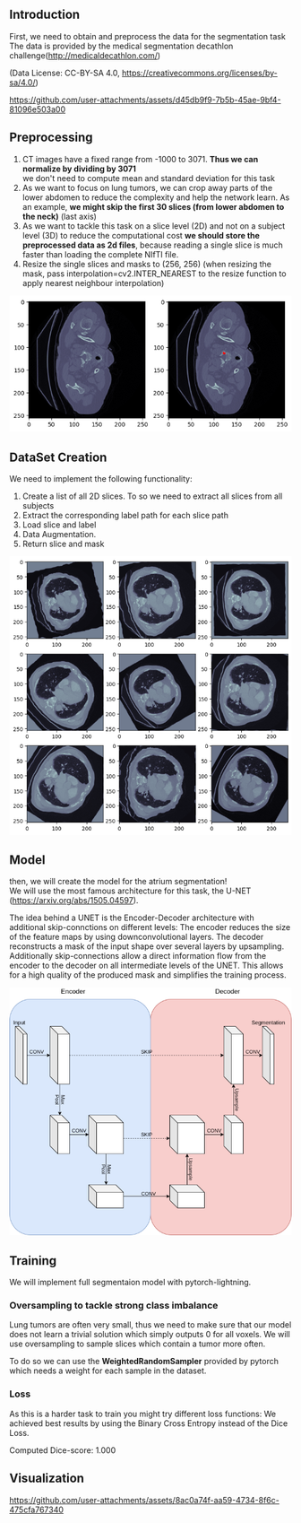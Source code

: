 ## Introduction

First, we need to obtain and preprocess the data for the segmentation task
The data is provided by the medical segmentation decathlon challenge(http://medicaldecathlon.com/) <br />

(Data License: CC-BY-SA 4.0, https://creativecommons.org/licenses/by-sa/4.0/) <br/>

https://github.com/user-attachments/assets/d45db9f9-7b5b-45ae-9bf4-81096e503a00

## Preprocessing

1. CT images have a fixed range from -1000 to 3071. **Thus we can normalize by dividing by 3071** <br /> we don't need to compute mean and standard deviation for this task
2. As we want to focus on lung tumors, we can crop away parts of the lower abdomen to reduce the complexity and help the network learn. As an example, **we might skip the first 30 slices (from lower abdomen to the neck)** (last axis)
3. As we want to tackle this task on a slice level (2D) and not on a subject level (3D) to reduce the computational cost **we should store the preprocessed data as 2d files**, because reading a single slice is much faster than loading the complete NIfTI file.
4. Resize the single slices and masks to (256, 256) (when resizing the mask, pass interpolation=cv2.INTER_NEAREST to the resize function to apply nearest neighbour interpolation)

![output-1](https://github.com/Gacha76/Lung-Tumor-Segmentation/blob/main/images/output-1.png?raw=true)

## DataSet Creation
We need to implement the following functionality:
1. Create a list of all 2D slices. To so we need to extract all slices from all subjects
2. Extract the corresponding label path for each slice path
3. Load slice and label
4. Data Augmentation.
5. Return slice and mask <br/>

![alt text](https://github.com/Gacha76/Lung-Tumor-Segmentation/blob/main/images/output-2.png?raw=true)

## Model
then, we will create the model for the atrium segmentation! <br />
We will use the most famous architecture for this task, the U-NET (https://arxiv.org/abs/1505.04597). <br/>

The idea behind a UNET is the Encoder-Decoder architecture with additional skip-connctions on different levels:
The encoder reduces the size of the feature maps by using downconvolutional layers.
The decoder reconstructs a mask of the input shape over several layers by upsampling.
Additionally skip-connections allow a direct information flow from the encoder to the decoder on all intermediate levels of the UNET.
This allows for a high quality of the produced mask and simplifies the training process.<br />

![alt text](https://github.com/Gacha76/Lung-Tumor-Segmentation/blob/main/images/unet.png?raw=true)

## Training
We will implement full segmentaion model with pytorch-lightning.

### Oversampling to tackle strong class imbalance
Lung tumors are often very small, thus we need to make sure that our model does not learn a trivial solution which simply outputs 0 for all voxels. We will use oversampling to sample slices which contain a tumor more often.

To do so we can use the **WeightedRandomSampler** provided by pytorch which needs a weight for each sample in the dataset.

### Loss

As this is a harder task to train you might try different loss functions:
We achieved best results by using the Binary Cross Entropy instead of the Dice Loss.

Computed Dice-score: 1.000

## Visualization

https://github.com/user-attachments/assets/8ac0a74f-aa59-4734-8f6c-475cfa767340
